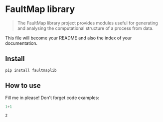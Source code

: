 # FaultMap library
> The FaultMap library project provides modules useful for generating and analysing the computational structure of a process from data.


This file will become your README and also the index of your documentation.

## Install

`pip install faultmaplib`

## How to use

Fill me in please! Don't forget code examples:

```python
1+1
```




    2


